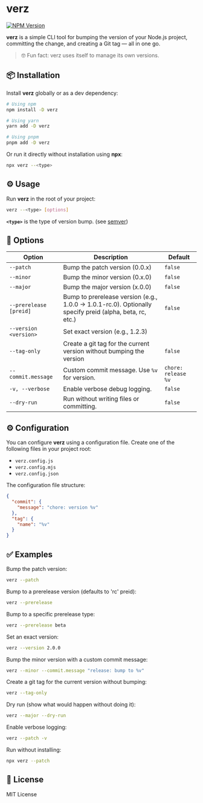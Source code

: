 # verz
[![NPM Version](https://img.shields.io/npm/v/verz)](https://www.npmjs.com/package/verz)

**verz** is a simple CLI tool for bumping the version of your Node.js project, committing the change, and creating a Git tag — all in one go.

> 🤓 Fun fact: verz uses itself to manage its own versions.

## 📦 Installation

Install **verz** globally or as a dev dependency:

```bash
# Using npm
npm install -D verz

# Using yarn
yarn add -D verz

# Using pnpm
pnpm add -D verz
```

Or run it directly without installation using **npx**:

```bash
npx verz --<type>
```

## ⚙️ Usage

Run **verz** in the root of your project:

```bash
verz --<type> [options]
```

**`<type>`** is the type of version bump. (see [semver](https://www.npmjs.com/package/semver))

## 📑 Options

| Option             | Description                                                                 | Default             |
|--------------------| --------------------------------------------------------------------------- |---------------------|
| `--patch`          | Bump the patch version (0.0.x)                                              | `false`             |
| `--minor`          | Bump the minor version (0.x.0)                                              | `false`             |
| `--major`          | Bump the major version (x.0.0)                                              | `false`             |
| `--prerelease [preid]` | Bump to prerelease version (e.g., 1.0.0 -> 1.0.1-rc.0). Optionally specify preid (alpha, beta, rc, etc.) | `false` |
| `--version <version>`  | Set exact version (e.g., 1.2.3)                                         |                     |
| `--tag-only`       | Create a git tag for the current version without bumping the version     | `false`             |
| `--commit.message` | Custom commit message. Use `%v` for version.                                | `chore: release %v` |
| `-v, --verbose`    | Enable verbose debug logging.                                               | `false`             |
| `--dry-run`        | Run without writing files or committing.                                    | `false`             |

## ⚙️ Configuration

You can configure **verz** using a configuration file. Create one of the following files in your project root:

- `verz.config.js`
- `verz.config.mjs`
- `verz.config.json`

The configuration file structure:
```json
{
  "commit": {
    "message": "chore: version %v"
  },
  "tag": {
    "name": "%v"
  }
}
```

## ✅ Examples

Bump the patch version:

```bash
verz --patch
```

Bump to a prerelease version (defaults to 'rc' preid):

```bash
verz --prerelease
```

Bump to a specific prerelease type:

```bash
verz --prerelease beta
```

Set an exact version:

```bash
verz --version 2.0.0
```

Bump the minor version with a custom commit message:

```bash
verz --minor --commit.message "release: bump to %v"
```

Create a git tag for the current version without bumping:

```bash
verz --tag-only
```

Dry run (show what would happen without doing it):

```bash
verz --major --dry-run
```

Enable verbose logging:

```bash
verz --patch -v
```

Run without installing:

```bash
npx verz --patch
```

## 📝 License

MIT License
